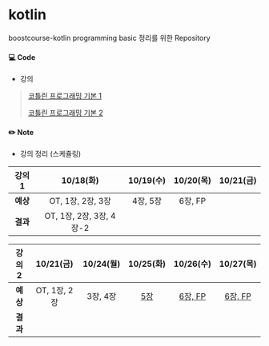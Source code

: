 # kotlin

boostcourse-kotlin programming basic 정리를 위한 Repository

#### 💻 Code

- 강의

> [코틀린 프로그래밍 기본 1](https://www.boostcourse.org/mo132/home)
>
> [코틀린 프로그래밍 기본 2](https://www.boostcourse.org/mo234/joinLectures/44859)

#### ✏️ Note

- 강의 정리 (스케쥴링)

|  강의 1  |        10/18(화)         | 10/19(수) | 10/20(목) | 10/21(금) |
| :------: | :----------------------: | :-------: | :-------: | :-------: |
| **예상** |    OT, 1장, 2장, 3장     | 4장, 5장  |  6장, FP  |           |
| **결과** | OT, 1장, 2장, 3장, 4장-2 |           |           |           |

|  강의 2  |  10/21(금)   | 10/24(월) | 10/25(화)  |   10/26(수)    |   10/27(목)    |
| :------: | :----------: | :-------: | :--------: | :------------: | :------------: |
| **예상** | OT, 1장, 2장 | 3장, 4장  | <u>5장</u> | <u>6장, FP</u> | <u>6장, FP</u> |
| **결과** |              |           |            |                |                |

